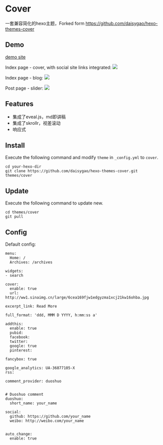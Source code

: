 # Cover

一套兼容简化的hexo主题，Forked form https://github.com/daisygao/hexo-themes-cover

## Demo

[demo site](http://wilee.me)

Index page - cover, with social site links integrated:
![](http://ww4.sinaimg.cn/large/7171171cjw1esyea652lkj20zk0hrte1.jpg)

Index page - blog:
![](http://ww3.sinaimg.cn/large/7171171cjw1esyea51xe4j20zk0hr78f.jpg)

Post page - slider:
![](http://ww1.sinaimg.cn/large/7171171cjw1esyebfjunuj20zk0hqtay.jpg)

## Features
  - 集成了eveal.js，md即讲稿
  - 集成了skrollr，视差滚动
  - 响应式

## Install

Execute the following command and modify `theme` in `_config.yml` to `cover`.

```
cd your-hexo-dir
git clone https://github.com/daisygao/hexo-themes-cover.git themes/cover
```

## Update

Execute the following command to update new.

```
cd themes/cover
git pull
```

## Config

Default config:

```
menu:
  Home: /
  Archives: /archives

widgets:
- search

cover:
  enable: true
  url: http://ww1.sinaimg.cn/large/6cea169fjw1edgyzma1xcj21kw16ohba.jpg
   
excerpt_link: Read More

full_format: 'ddd, MMM D YYYY, h:mm:ss a'

addthis:
  enable: true
  pubid:
  facebook:
  twitter:
  google: true
  pinterest:

fancybox: true

google_analytics: UA-36877105-X
rss:

comment_provider: duoshuo


# Duoshuo comment
duoshuo:
  short_name: your_name

social:
  github: https://github.com/your_name
  weibo: http://weibo.com/your_name


auto_change:
  enable: true

```
